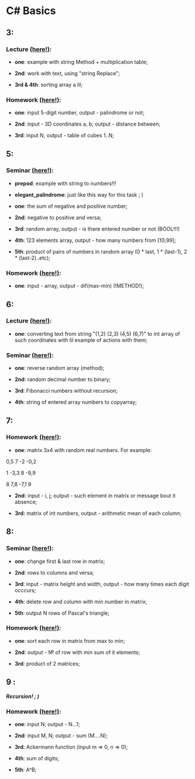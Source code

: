 # C# Basics

## 3:
### Lecture [(here!)](https://github.com/VikkMoor/CSharpBasics/tree/main/3/lecture%203):
* **one**: example with string Method + multiplication table;

* **2nd**: work with text, using "string Replace";

* **3rd & 4th**: sorting array a lil;
### Homework [(here!)](https://github.com/VikkMoor/CSharpBasics/tree/main/3/homework):
* **one**: input 5-digit number, output - palindrome or not;

* **2nd**: input - 3D coordinates a, b; output - distance between;

* **3rd**: input N, output - table of cubes 1..N;


## 5:
### Seminar [(here!)](https://github.com/VikkMoor/CSharpBasics/tree/main/5/seminar):
* **prepod**: example with string to numbers!!!

* **elegant_palindrome**: just like this way for this task ; )

* **one**: the sum of negative and positive number;

* **2nd**: negative to positive and versa;

* **3rd**: random array, output - is there entered number or not (BOOL!!!)

* **4th**: 123 elements array, output - how many numbers from [10;99];

* **5th**: product of pairs of numbers in random array (0 * last, 1 * (last-1), 2 * (last-2)..etc);
### Homework [(here!)](https://github.com/VikkMoor/CSharpBasics/tree/main/5/homework):
* **one**: input - array, output - dif(max-min) (!METHOD!);


## 6:
### Lecture [(here!)](https://github.com/VikkMoor/CSharpBasics/tree/main/6/lecture%206):
* **one**: converting text from string "(1,2) (2,3) (4,5) (6,7)" to int array of such coordinates with lil example of actions with them;
### Seminar [(here!)](https://github.com/VikkMoor/CSharpBasics/tree/main/6/seminar%206):
* **one**: reverse random array (method);

* **2nd**: random decimal number to binary;

* **3rd**: Fibonacci numbers without recursion;

* **4th**: string of entered array numbers to copyarray;


## 7:
### Homework [(here!)](https://github.com/VikkMoor/CSharpBasics/tree/main/7):
* **one**: matrix 3x4 with random real numbers. For example:

0,5 7 -2 -0,2

1 -3,3 8 -9,9

8 7,8 -7,1 9

* **2nd:** input - i, j; output - such element in matrix or message bout it absence;

* **3rd:** matrix of int numbers, output - arithmetic mean of each column;


## 8:
### Seminar [(here!)](https://github.com/VikkMoor/CSharpBasics/tree/main/8/seminar%208):
* **one**: change first & last row in matrix;

* **2nd**: rows to columns and versa;

* **3rd**: input - matrix height and width, output - how many times each digit occcurs;

* **4th**: delete row and column with min number in matrix;

* **5th**: output N rows of Pascal's triangle;
### Homework [(here!)](https://github.com/VikkMoor/CSharpBasics/tree/main/8/homework):
* **one**: sort each row in matrix from max to min;

* **2nd**: output - № of row with min sum of it elements;

* **3rd**: product of 2 matrices;


## 9 :
***Recursion! ; )***
### Homework [(here!)](https://github.com/VikkMoor/CSharpBasics/tree/main/final%20hw%209):
* **one**: input N; output - N...1;

* **2nd**: input M, N; output - sum (M....N);

* **3rd**: Ackermann function (input m => 0, n => 0);

* **4th**: sum of digits;

* **5th**: A^B;



























